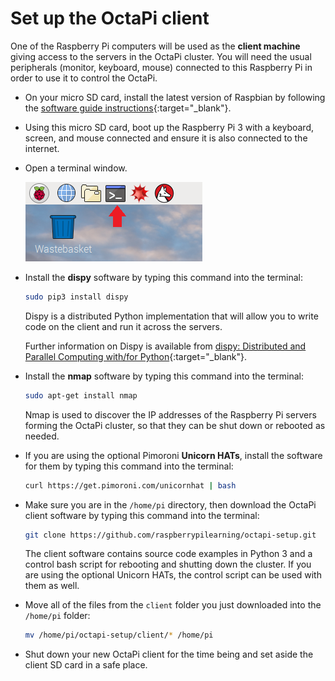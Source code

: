 # Set up the OctaPi client

One of the Raspberry Pi computers will be used as the **client machine** giving access to the servers in the OctaPi cluster. You will need the usual peripherals (monitor, keyboard, mouse) connected to this Raspberry Pi in order to use it to control the OctaPi.

- On your micro SD card, install the latest version of Raspbian by following the [software guide instructions](https://www.raspberrypi.org/learning/software-guide/quickstart/){:target="_blank"}.

- Using this micro SD card, boot up the Raspberry Pi 3 with a keyboard, screen, and mouse connected and ensure it is also connected to the internet.

- Open a terminal window.

    ![Open a terminal](images/terminal.png)

- Install the **dispy** software by typing this command into the terminal:

    ```bash
    sudo pip3 install dispy
    ```

    Dispy is a distributed Python implementation that will allow you to write code on the client and run it across the servers.

    Further information on Dispy is available from [dispy: Distributed and Parallel Computing with/for Python](http://dispy.sourceforge.net/index.html){:target="_blank"}.

- Install the **nmap** software by typing this command into the terminal:

    ```bash
    sudo apt-get install nmap
    ```

    Nmap is used to discover the IP addresses of the Raspberry Pi servers forming the OctaPi cluster, so that they can be shut down or rebooted as needed.

- If you are using the optional Pimoroni **Unicorn HATs**, install the software for them by typing this command into the terminal:

    ```bash
    curl https://get.pimoroni.com/unicornhat | bash
    ```

- Make sure you are in the `/home/pi` directory, then download the OctaPi client software by typing this command into the terminal:

    ```bash
    git clone https://github.com/raspberrypilearning/octapi-setup.git
    ```
    The client software contains source code examples in Python 3 and a control bash script for rebooting and shutting down the cluster. If you are using the optional Unicorn HATs, the control script can be used with them as well.

- Move all of the files from the `client` folder you just downloaded into the `/home/pi` folder:

    ```bash
    mv /home/pi/octapi-setup/client/* /home/pi
    ```

- Shut down your new OctaPi client for the time being and set aside the client SD card in a safe place.
